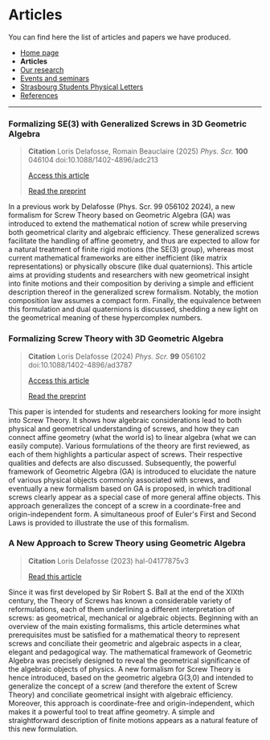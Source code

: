 # Articles

You can find here the list of articles and papers we have produced.

- [Home page](index.md)
- **Articles**
- [Our research](research.md)
- [Events and seminars](events.md)
- [Strasbourg Students Physical Letters](journal.md)
- [References](references.md)

* * *

### Formalizing SE(3) with Generalized Screws in 3D Geometric Algebra
> **Citation** Loris Delafosse, Romain Beauclaire (2025) _Phys. Scr._ **100** 046104 doi:10.1088/1402-4896/adc213
> 
> [Access this article](https://iopscience.iop.org/article/10.1088/1402-4896/adc213)
>
> [Read the preprint](https://www.researchgate.net/publication/390193635_Formalizing_SE3_with_Generalized_Screws_in_3D_Geometric_Algebra)

In a previous work by Delafosse (Phys. Scr. 99 056102 2024), a new formalism for Screw Theory based on Geometric Algebra (GA) was introduced to extend the mathematical notion of screw while preserving both geometrical clarity and algebraic efficiency. These generalized screws facilitate the handling of affine geometry, and thus are expected to allow for a natural treatment of finite rigid motions (the SE(3) group), whereas most current mathematical frameworks are either inefficient (like matrix representations) or physically obscure (like dual quaternions). This article aims at providing students and researchers with new geometrical insight into finite motions and their composition by deriving a simple and efficient description thereof in the generalized screw formalism. Notably, the motion composition law assumes a compact form. Finally, the equivalence between this formulation and dual quaternions is discussed, shedding a new light on the geometrical meaning of these hypercomplex numbers.

### Formalizing Screw Theory with 3D Geometric Algebra
> **Citation** Loris Delafosse (2024) _Phys. Scr._ **99** 056102 doi:10.1088/1402-4896/ad3787
>
> [Access this article](https://iopscience.iop.org/article/10.1088/1402-4896/ad3787)
> 
> [Read the preprint](https://www.researchgate.net/publication/379297195_Formalizing_Screw_Theory_with_3D_Geometric_Algebra)

This paper is intended for students and researchers looking for more insight into Screw Theory. It shows how algebraic considerations lead to both physical and geometrical understanding of screws, and how they can connect affine geometry (what the world is) to linear algebra (what we can easily compute). Various formulations of the theory are first reviewed, as each of them highlights a particular aspect of screws. Their respective qualities and defects are also discussed. Subsequently, the powerful framework of Geometric Algebra (GA) is introduced to elucidate the nature of various physical objects commonly associated with screws, and eventually a new formalism based on GA is proposed, in which traditional screws clearly appear as a special case of more general affine objects. This approach generalizes the concept of a screw in a coordinate-free and origin-independent form. A simultaneous proof of Euler's First and Second Laws is provided to illustrate the use of this formalism.

### A New Approach to Screw Theory using Geometric Algebra
> **Citation** Loris Delafosse (2023) hal-04177875v3
> 
> [Read this article](https://hal.science/hal-04177875v3)

Since it was first developed by Sir Robert S. Ball at the end of the XIXth century, the Theory of Screws has known a considerable variety of reformulations, each of them underlining a different interpretation of screws: as geometrical, mechanical or algebraic objects. Beginning with an overview of the main existing formalisms, this article determines what prerequisites must be satisfied for a mathematical theory to represent screws and conciliate their geometric and algebraic aspects in a clear, elegant and pedagogical way. The mathematical framework of Geometric Algebra was precisely designed to reveal the geometrical significance of the algebraic objects of physics. A new formalism for Screw Theory is hence introduced, based on the geometric algebra G(3,0) and intended to generalize the concept of a screw (and therefore the extent of Screw Theory) and conciliate geometrical insight with algebraic efficiency. Moreover, this approach is coordinate-free and origin-independent, which makes it a powerful tool to treat affine geometry. A simple and straightforward description of finite motions appears as a natural feature of this new formulation.

